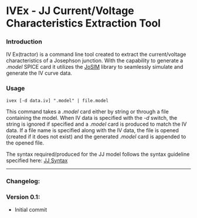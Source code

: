 # IVEx - JJ Current/Voltage Characteristics Extraction Tool
### Introduction
IV Ex(tractor) is a command line tool created to extract the current/voltage characteristics of a Josephson junction. With the capability to generate a *.model* SPICE card it utilizes the [JoSIM](https://github.com/JoeyDelp/JoSIM.git) library to seamlessly simulate and generate the IV curve data.

### Usage
```
ivex [-d data.iv] ".model" | file.model
```
This command takes a *.model* card either by string or through a file containing the model. When IV data
is specified with the *-d* switch, the string is ignored if specified and a *.model* card is produced to match the IV data. If a file name is specified along with the IV data, the file is opened (created if it does not exist) and the generated *.model* card is appended to the opened file.

The syntax required/produced for the JJ model follows the syntax guideline specified here: [JJ Syntax](https://joeydelp.github.io/JoSIM/syntax/#josephson-junction-jj)

---

### Changelog:
### Version 0.1:
- Initial commit
